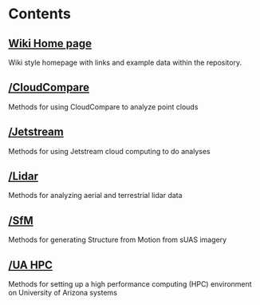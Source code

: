 # Contents

## [Wiki Home page](https://github.com/tyson-swetnam/lidar_sfm_data_fusion/wiki)

Wiki style homepage with links and example data within the repository.

## [/CloudCompare](https://github.com/tyson-swetnam/lidar_sfm_data_fusion/tree/master/cloudcompare)

Methods for using CloudCompare to analyze point clouds

## [/Jetstream](https://github.com/tyson-swetnam/lidar_sfm_data_fusion/tree/master/jetstream)

Methods for using Jetstream cloud computing to do analyses

## [/Lidar](https://github.com/tyson-swetnam/lidar_sfm_data_fusion/tree/master/lidar)

Methods for analyzing aerial and terrestrial lidar data

## [/SfM](https://github.com/tyson-swetnam/lidar_sfm_data_fusion/tree/master/sfm)

Methods for generating Structure from Motion from sUAS imagery

## [/UA HPC](https://github.com/tyson-swetnam/lidar_sfm_data_fusion/tree/master/uahpc)

Methods for setting up a high performance computing (HPC) environment on University of Arizona systems
